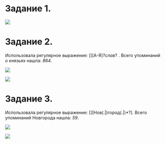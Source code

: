# **Задание 1.**


![](https://pp.userapi.com/c847120/v847120468/695c6/lKw0bczme38.jpg)


# **Задание 2.**

Использовала регулярное выражение: [][А-Я]*?слав*? . Всего упоминаний о князьях нашла: *864*.


![](https://pp.userapi.com/c847120/v847120468/695d0/_8qpGd4AMjc.jpg)

![](https://pp.userapi.com/c847120/v847120468/695da/k0p9SR3UOxY.jpg)

# **Задание 3.**

Использовала регулярное выражение: [][Нов(.|)город(.|)*?]. Всего упоминаний Новгорода нашла: *59*.

![](https://pp.userapi.com/c847120/v847120468/695e4/0B-stEfAHBQ.jpg)

![](https://pp.userapi.com/c847120/v847120468/695ee/7-x3loEgR0k.jpg)
